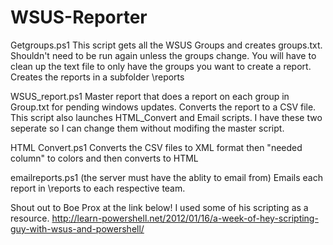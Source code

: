 # WSUS-Reporter
Getgroups.ps1
This script gets all the WSUS Groups and creates groups.txt. Shouldn't need to be run again unless the groups change. You will have to clean up the text file to only have the groups you want to create a report. Creates the reports in a subfolder \reports

WSUS_report.ps1
Master report that does a report on each group in Group.txt for pending windows updates. Converts the report to a CSV file. This script also launches HTML_Convert and Email scripts. I have these two seperate so I can change them without modifing the master script.

HTML Convert.ps1
Converts the CSV files to XML format then "needed column" to colors and then converts to HTML

emailreports.ps1 (the server must have the ablity to email from)
Emails each report in \reports to each respective team.

Shout out to Boe Prox at the link below! I used some of his scripting as a resource.
http://learn-powershell.net/2012/01/16/a-week-of-hey-scripting-guy-with-wsus-and-powershell/
